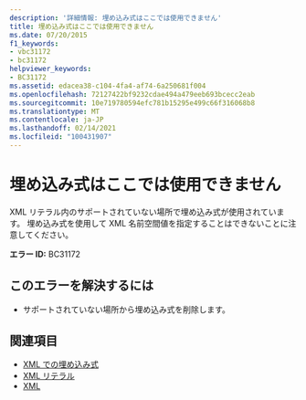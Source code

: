 ```yaml
---
description: '詳細情報: 埋め込み式はここでは使用できません'
title: 埋め込み式はここでは使用できません
ms.date: 07/20/2015
f1_keywords:
- vbc31172
- bc31172
helpviewer_keywords:
- BC31172
ms.assetid: edacea38-c104-4fa4-af74-6a250681f004
ms.openlocfilehash: 72127422bf9232cdae494a479eeb693bcecc2eab
ms.sourcegitcommit: 10e719780594efc781b15295e499c66f316068b8
ms.translationtype: MT
ms.contentlocale: ja-JP
ms.lasthandoff: 02/14/2021
ms.locfileid: "100431907"
---
```

# <a name="an-embedded-expression-may-not-be-used-here"></a>埋め込み式はここでは使用できません

XML リテラル内のサポートされていない場所で埋め込み式が使用されています。 埋め込み式を使用して XML 名前空間値を指定することはできないことに注意してください。  
  
 **エラー ID:** BC31172  
  
## <a name="to-correct-this-error"></a>このエラーを解決するには  
  
- サポートされていない場所から埋め込み式を削除します。  
  
## <a name="see-also"></a>関連項目

- [XML での埋め込み式](../programming-guide/language-features/xml/embedded-expressions-in-xml.md)
- [XML リテラル](../language-reference/xml-literals/index.md)
- [XML](../programming-guide/language-features/xml/index.md)
